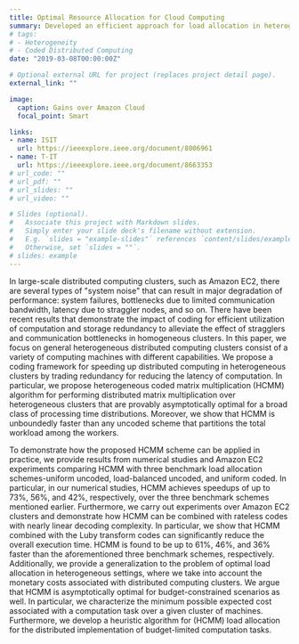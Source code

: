 ```yaml
---
title: Optimal Resource Allocation for Cloud Computing
summary: Developed an efficient approach for load allocation in heterogeneous cloud clusters.
# tags:
# - Heterogeneity
# - Coded Distributed Computing
date: "2019-03-08T00:00:00Z"

# Optional external URL for project (replaces project detail page).
external_link: ""

image:
  caption: Gains over Amazon Cloud
  focal_point: Smart

links:
- name: ISIT
  url: https://ieeexplore.ieee.org/document/8006961
- name: T-IT
  url: https://ieeexplore.ieee.org/document/8663353 
# url_code: ""
# url_pdf: ""
# url_slides: ""
# url_video: ""

# Slides (optional).
#   Associate this project with Markdown slides.
#   Simply enter your slide deck's filename without extension.
#   E.g. `slides = "example-slides"` references `content/slides/example-slides.md`.
#   Otherwise, set `slides = ""`.
# slides: example
---
```


In large-scale distributed computing clusters, such as Amazon EC2, there are several types of "system noise" that can result in major degradation of performance: system failures, bottlenecks due to limited communication bandwidth, latency due to straggler nodes, and so on. There have been recent results that demonstrate the impact of coding for efficient utilization of computation and storage redundancy to alleviate the effect of stragglers and communication bottlenecks in homogeneous clusters. In this paper, we focus on general heterogeneous distributed computing clusters consist of a variety of computing machines with different capabilities. We propose a coding framework for speeding up distributed computing in heterogeneous clusters by trading redundancy for reducing the latency of computation. In particular, we propose heterogeneous coded matrix multiplication (HCMM) algorithm for performing distributed matrix multiplication over heterogeneous clusters that are provably asymptotically optimal for a broad class of processing time distributions. Moreover, we show that HCMM is unboundedly faster than any uncoded scheme that partitions the total workload among the workers. 

To demonstrate how the proposed HCMM scheme can be applied in practice, we provide results from numerical studies and Amazon EC2 experiments comparing HCMM with three benchmark load allocation schemes-uniform uncoded, load-balanced uncoded, and uniform coded. In particular, in our numerical studies, HCMM achieves speedups of up to 73%, 56%, and 42%, respectively, over the three benchmark schemes mentioned earlier. Furthermore, we carry out experiments over Amazon EC2 clusters and demonstrate how HCMM can be combined with rateless codes with nearly linear decoding complexity. In particular, we show that HCMM combined with the Luby transform codes can significantly reduce the overall execution time. HCMM is found to be up to 61%, 46%, and 36% faster than the aforementioned three benchmark schemes, respectively. Additionally, we provide a generalization to the problem of optimal load allocation in heterogeneous settings, where we take into account the monetary costs associated with distributed computing clusters. We argue that HCMM is asymptotically optimal for budget-constrained scenarios as well. In particular, we characterize the minimum possible expected cost associated with a computation task over a given cluster of machines. Furthermore, we develop a heuristic algorithm for (HCMM) load allocation for the distributed implementation of budget-limited computation tasks.